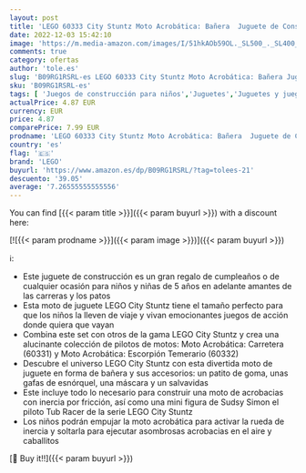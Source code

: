 ```yaml
---
layout: post
title: 'LEGO 60333 City Stuntz Moto Acrobática: Bañera  Juguete de Construcción con Mini Figura de Piloto de Acrobacias  Regalo con Patito de Goma'
date: 2022-12-03 15:42:10
image: 'https://m.media-amazon.com/images/I/51hkAOb59OL._SL500_._SL400_.jpg'
comments: true
category: ofertas
author: 'tole.es'
slug: 'B09RG1RSRL-es LEGO 60333 City Stuntz Moto Acrobática: Bañera Juguete de...'
sku: 'B09RG1RSRL-es'
tags: [ 'Juegos de construcción para niños','Juguetes','Juguetes y juegos','Sets de construcción','lego','🇪🇸', ]
actualPrice: 4.87 EUR
currency: EUR
price: 4.87
comparePrice: 7.99 EUR
prodname: 'LEGO 60333 City Stuntz Moto Acrobática: Bañera  Juguete de Construcción con Mini Figura de Piloto de Acrobacias  Regalo con Patito de Goma'
country: 'es'
flag: '🇪🇸'
brand: 'LEGO'
buyurl: 'https://www.amazon.es/dp/B09RG1RSRL/?tag=tolees-21'
descuento: '39.05'
average: '7.26555555555556'
---
```


You can find [{{< param title >}}]({{< param buyurl >}}) with a discount here:

[![{{< param prodname >}}]({{< param image >}})]({{< param buyurl >}})

ℹ️:

- Este juguete de construcción es un gran regalo de cumpleaños o de cualquier ocasión para niños y niñas de 5 años en adelante amantes de las carreras y los patos
- Esta moto de juguete LEGO City Stuntz tiene el tamaño perfecto para que los niños la lleven de viaje y vivan emocionantes juegos de acción donde quiera que vayan
- Combina este set con otros de la gama LEGO City Stuntz y crea una alucinante colección de pilotos de motos: Moto Acrobática: Carretera (60331) y Moto Acrobática: Escorpión Temerario (60332)
- Descubre el universo LEGO City Stuntz con esta divertida moto de juguete en forma de bañera y sus accesorios: un patito de goma, unas gafas de esnórquel, una máscara y un salvavidas
- Este incluye todo lo necesario para construir una moto de acrobacias con inercia por fricción, así como una mini figura de Sudsy Simon el piloto Tub Racer de la serie LEGO City Stuntz
- Los niños podrán empujar la moto acrobática para activar la rueda de inercia y soltarla para ejecutar asombrosas acrobacias en el aire y caballitos

[🛒 Buy it!!]({{< param buyurl >}})
